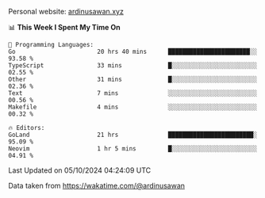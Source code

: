 Personal website: [ardinusawan.xyz](https://ardinusawan.xyz)

<!--START_SECTION:waka-->
📊 **This Week I Spent My Time On** 

```text
💬 Programming Languages: 
Go                       20 hrs 40 mins      ███████████████████████░░   93.58 % 
TypeScript               33 mins             █░░░░░░░░░░░░░░░░░░░░░░░░   02.55 % 
Other                    31 mins             █░░░░░░░░░░░░░░░░░░░░░░░░   02.36 % 
Text                     7 mins              ░░░░░░░░░░░░░░░░░░░░░░░░░   00.56 % 
Makefile                 4 mins              ░░░░░░░░░░░░░░░░░░░░░░░░░   00.32 % 

🔥 Editors: 
GoLand                   21 hrs              ████████████████████████░   95.09 % 
Neovim                   1 hr 5 mins         █░░░░░░░░░░░░░░░░░░░░░░░░   04.91 % 
```


 Last Updated on 05/10/2024 04:24:09 UTC
<!--END_SECTION:waka-->
Data taken from https://wakatime.com/@ardinusawan
